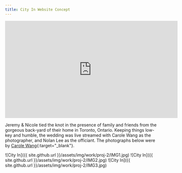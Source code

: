 ```yaml
---
title: City In Website Concept
---
```


<iframe width="570" height="320" src="https://www.youtube.com/embed/EWBAFkehmks" frameborder="0" allow="accelerometer; autoplay; encrypted-media; gyroscope; picture-in-picture" allowfullscreen></iframe>

Jeremy & Nicole tied the knot in the presence of family and friends from the gorgeous back-yard of their home in Toronto, Ontario. Keeping things low-key and humble, the wedding was live streamed with Carole Wang as the photographer, and Nolan Lee as the officiant. The photographs below were by [Carole Wang](https://www.carolwphoto.com/){:target="_blank"}.

![City In]({{ site.github.url }}/assets/img/work/proj-2/IMG1.jpg)
![City In]({{ site.github.url }}/assets/img/work/proj-2/IMG2.jpg)
![City In]({{ site.github.url }}/assets/img/work/proj-2/IMG3.jpg)